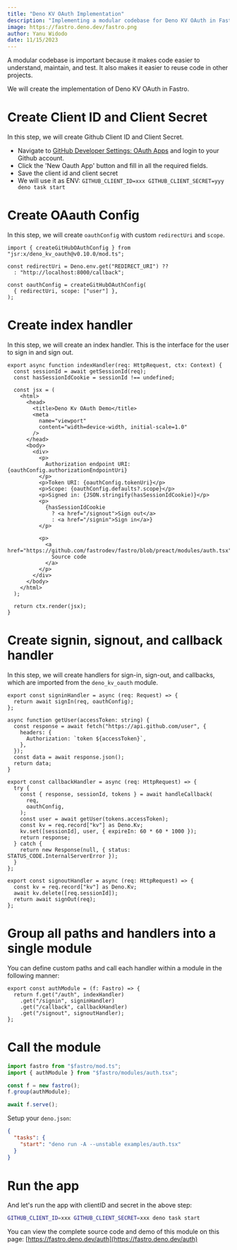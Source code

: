```yaml
---
title: "Deno KV OAuth Implementation"
description: "Implementing a modular codebase for Deno KV OAuth in Fastro"
image: https://fastro.deno.dev/fastro.png
author: Yanu Widodo
date: 11/15/2023
---
```


A modular codebase is important because it makes code easier to understand,
maintain, and test. It also makes it easier to reuse code in other projects.

We will create the implementation of Deno KV OAuth in Fastro.

# Create Client ID and Client Secret

In this step, we will create Github Client ID and Client Secret.

- Navigate to
  [GitHub Developer Settings: OAuth Apps](https://github.com/settings/developers#oauth-apps)
  and login to your Github account.
- Click the 'New Oauth App' button and fill in all the required fields.
- Save the client id and client secret
- We will use it as ENV:
  `GITHUB_CLIENT_ID=xxx GITHUB_CLIENT_SECRET=yyy deno task start`

# Create OAauth Config

In this step, we will create `oauthConfig` with custom `redirectUri` and
`scope`.

```tsx
import { createGitHubOAuthConfig } from "jsr:x/deno_kv_oauth@v0.10.0/mod.ts";

const redirectUri = Deno.env.get("REDIRECT_URI") ??
  : "http://localhost:8000/callback";

const oauthConfig = createGitHubOAuthConfig(
  { redirectUri, scope: ["user"] },
);
```

# Create index handler

In this step, we will create an index handler. This is the interface for the
user to sign in and sign out.

```tsx
export async function indexHandler(req: HttpRequest, ctx: Context) {
  const sessionId = await getSessionId(req);
  const hasSessionIdCookie = sessionId !== undefined;

  const jsx = (
    <html>
      <head>
        <title>Deno Kv OAuth Demo</title>
        <meta
          name="viewport"
          content="width=device-width, initial-scale=1.0"
        />
      </head>
      <body>
        <div>
          <p>
            Authorization endpoint URI: {oauthConfig.authorizationEndpointUri}
          </p>
          <p>Token URI: {oauthConfig.tokenUri}</p>
          <p>Scope: {oauthConfig.defaults?.scope}</p>
          <p>Signed in: {JSON.stringify(hasSessionIdCookie)}</p>
          <p>
            {hasSessionIdCookie
              ? <a href="/signout">Sign out</a>
              : <a href="/signin">Sign in</a>}
          </p>

          <p>
            <a href="https://github.com/fastrodev/fastro/blob/preact/modules/auth.tsx">
              Source code
            </a>
          </p>
        </div>
      </body>
    </html>
  );

  return ctx.render(jsx);
}
```

# Create signin, signout, and callback handler

In this step, we will create handlers for sign-in, sign-out, and callbacks,
which are imported from the `deno_kv_oauth` module.

```tsx
export const signinHandler = async (req: Request) => {
  return await signIn(req, oauthConfig);
};

async function getUser(accessToken: string) {
  const response = await fetch("https://api.github.com/user", {
    headers: {
      Authorization: `token ${accessToken}`,
    },
  });
  const data = await response.json();
  return data;
}

export const callbackHandler = async (req: HttpRequest) => {
  try {
    const { response, sessionId, tokens } = await handleCallback(
      req,
      oauthConfig,
    );
    const user = await getUser(tokens.accessToken);
    const kv = req.record["kv"] as Deno.Kv;
    kv.set([sessionId], user, { expireIn: 60 * 60 * 1000 });
    return response;
  } catch {
    return new Response(null, { status: STATUS_CODE.InternalServerError });
  }
};

export const signoutHandler = async (req: HttpRequest) => {
  const kv = req.record["kv"] as Deno.Kv;
  await kv.delete([req.sessionId]);
  return await signOut(req);
};
```

# Group all paths and handlers into a single module

You can define custom paths and call each handler within a module in the
following manner:

```tsx
export const authModule = (f: Fastro) => {
  return f.get("/auth", indexHandler)
    .get("/signin", signinHandler)
    .get("/callback", callbackHandler)
    .get("/signout", signoutHandler);
};
```

# Call the module

```ts
import fastro from "$fastro/mod.ts";
import { authModule } from "$fastro/modules/auth.tsx";

const f = new fastro();
f.group(authModule);

await f.serve();
```

Setup your `deno.json`:

```json
{
  "tasks": {
    "start": "deno run -A --unstable examples/auth.tsx"
  }
}
```

# Run the app

And let's run the app with clientID and secret in the above step:

```bash
GITHUB_CLIENT_ID=xxx GITHUB_CLIENT_SECRET=xxx deno task start
```

You can view the complete source code and demo of this module on this page:
[https://fastro.deno.dev/auth](https://fastro.deno.dev/auth)
